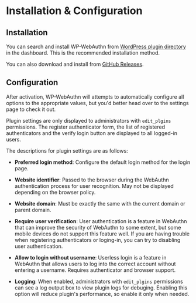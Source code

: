 # Installation & Configuration

## Installation

You can search and install WP-WebAuthn from [WordPress plugin directory](https://wordpress.org/plugins/wp-webauthn/) in the dashboard. This is the recommended installation method.

You can also download and install from [GitHub Releases](https://github.com/yrccondor/wp-webauthn/releases).

## Configuration

After activation, WP-WebAuthn will attempts to automatically configure all options to the appropriate values, but you'd better head over to the settings page to check it out.

Plugin settings are only displayed to administrators with `edit_plgins` permissions. The register authenticator form, the list of registered authenticators and the verify login button are displayed to all logged-in users.

The descriptions for plugin settings are as follows:

- **Preferred login method**: Configure the default login method for the login page.

- **Website identifier**: Passed to the browser during the WebAuthn authentication process for user recognition. May not be displayed depending on the browser policy.

- **Website domain**: Must be exactly the same with the current domain or parent domain.

- **Require user verification**: User authentication is a feature in WebAuthn that can improve the security of WebAuthn to some extent, but some mobile devices do not support this feature well. If you are having trouble when registering authenticators or loging-in, you can try to disabling user authentication.

- **Allow to login without username**: Userless login is a feature in WebAuthn that allows users to log into the correct account without entering a username. Requires authenticator and browser support.

- **Logging**: When enabled, administrators with `edit_plgins` permissions can see a log output box to view plugin logs for debuging. Enabling this option will reduce plugin's performance, so enable it only when needed.